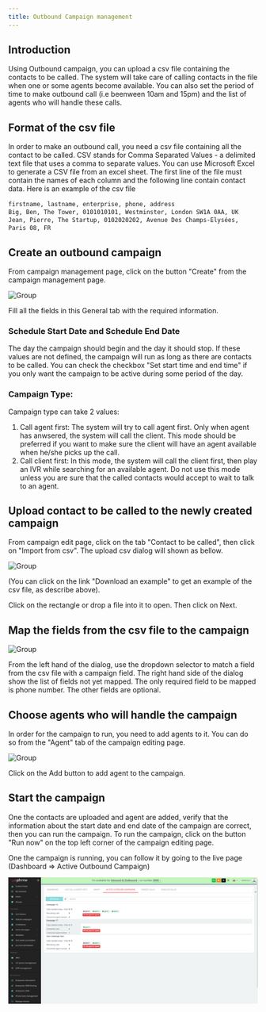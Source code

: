 ```yaml
---
title: Outbound Campaign management
---
```


## Introduction

Using Outbound campaign, you can upload a csv file containing the contacts to be called. The system will take care of calling contacts in the file when one or some agents become available. You can also set the period of time to make outbound call (i.e beenween 10am and 15pm) and the list of agents who will handle these calls.

## Format of the csv file

In order to make an outbound call, you need a csv file containing all the contact to be called. CSV stands for Comma Separated Values -  a delimited text file that uses a comma to separate values. You can use Microsoft Excel to generate a CSV file from an excel sheet. The first line of the file must contain the names of each column and the following line contain contact data. Here is an example of the csv file

```
firstname, lastname, enterprise, phone, address
Big, Ben, The Tower, 0101010101, Westminster, London SW1A 0AA, UK
Jean, Pierre, The Startup, 0102020202, Avenue Des Champs-Elysées, Paris 08, FR
```

## Create an outbound campaign

From campaign management page, click on the button "Create" from the campaign management page.

![Group](/images/campaign-create.png)

Fill all the fields in this General tab with the required information.

### Schedule Start Date and Schedule End Date

The day the campaign should begin and the day it should stop. If these values are not defined, the campaign will run as long as there are contacts to be called. You can check the checkbox "Set start time and end time" if you only want the campaign to be active during some period of the day.

### Campaign Type:

Campaign type can take 2 values:
1. Call agent first: The system will try to call agent first. Only when agent has anwsered, the system will call the client. This mode should be preferred if you want to make sure the client will have an agent available when he/she picks up the call.
2. Call client first: In this mode, the system will call the client first, then play an IVR while searching for an available agent. Do not use this mode unless you are sure that the called contacts would accept to wait to talk to an agent.

## Upload contact to be called to the newly created campaign

From campaign edit page, click on the tab "Contact to be called", then click on "Import from csv". The upload csv dialog will shown as bellow.

![Group](/images/campaign-import-csv.png)

(You can click on the link "Download an example" to get an example of the csv file, as describe above).

Click on the rectangle or drop a file into it to open. Then click on Next.

## Map the fields from the csv file to the campaign

![Group](/images/campaign-detail-csv2.png)

From the left hand of the dialog, use the dropdown selector to match a field from the csv file with a campaign field. The right hand side of the dialog show the list of fields not yet mapped. The only required field to be mapped is phone number. The other fields are optional.

## Choose agents who will handle the campaign

In order for the campaign to run, you need to add agents to it. You can do so from the "Agent" tab of the campaign editing page.

![Group](/images/campaign_agents.png)

Click on the Add button to add agent to the campaign.

## Start the campaign

One the contacts are uploaded and agent are added, verify that the information about the start date and end date of the campaign are correct, then you can run the campaign.
To run the campaign, click on the button "Run now" on the top left corner of the campaign editing page.

One the campaign is running, you can follow it by going to the live page (Dashboard => Active Outbound Campaign)

![Group](/images/campaign-active-outbound.png)

